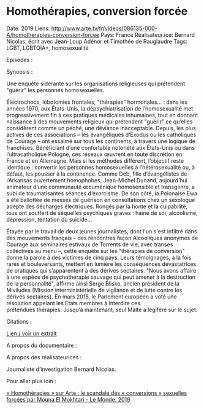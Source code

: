 # Homothérapies, conversion forcée

Date: 2019
Liens: http://www.arte.tv/fr/videos/086135-000-A/homotherapies-conversion-forcee
Pays: France
Réalisateur.ice: Bernard Nicolas, écrit avec Jean-Loup Adénor et Timothée de Rauglaudre
Tags: LGBT, LGBTQIA+, homosexualité

Episodes : 

Synopsis :

Une enquête sidérante sur les organisations religieuses qui prétendent "guérir" les personnes homosexuelles.

Électrochocs, lobotomies frontales, "thérapies" hormonales… : dans les années 1970, aux États-Unis, la dépsychiatrisation de l’homosexualité met progressivement fin à ces pratiques médicales inhumaines, tout en donnant naissance à des mouvements religieux qui prétendent "guérir" ce qu’elles considèrent comme un péché, une déviance inacceptable. Depuis, les plus actives de ces associations – les évangéliques d’Exodus ou les catholiques de Courage – ont essaimé sur tous les continents, à travers une logique de franchises. Bénéficiant d’une confortable notoriété aux États-Unis ou dans l’ultracatholique Pologne, ces réseaux œuvrent en toute discrétion en France et en Allemagne. Mais si les méthodes diffèrent, l’objectif reste identique : convertir les personnes homosexuelles à l’hétérosexualité ou, à défaut, les pousser à la continence. Comme Deb, fille d’évangélistes de l’Arkansas ouvertement homophobes, Jean-Michel Dunand, aujourd’hui animateur d’une communauté œcuménique homosensible et transgenre, a subi de traumatisantes séances d’exorcisme. De son côté, la Polonaise Ewa a été ballottée de messes de guérison en consultations chez un sexologue adepte des décharges électriques. Rongés par la honte et la culpabilité, tous ont souffert de séquelles psychiques graves : haine de soi, alcoolisme, dépression, tentation du suicide…

Étayée par le travail de deux jeunes journalistes, dont l'un s'est infiltré dans des mouvements français – des rencontres façon Alcooliques anonymes de Courage aux séminaires estivaux de Torrents de vie, avec transes collectives au menu –, cette enquête sur les "thérapies de conversion" donne la parole à des victimes de cinq pays. Leurs témoignages, à la fois rares et bouleversants, mettent en lumière les conséquences dévastatrices de pratiques qui s’apparentent à des dérives sectaires. "Nous avons affaire à une espèce de psychothérapie sauvage qui peut amener à la destruction de la personnalité", affirme ainsi Serge Blisko, ancien président de la Miviludes (Mission interministérielle de vigilance et de lutte contre les dérives sectaires). En mars 2018, le Parlement européen a voté une résolution appelant les États membres à interdire ces prétendues thérapies. Jusqu’à maintenant, seul Malte a légiféré sur le sujet.

Citations : 

[Lien / voir un extrait](http://www.arte.tv/fr/videos/086135-000-A/homotherapies-conversion-forcee) 

A propos du documentaire : 

A propos des réalisateurices : 

Journaliste d’investigation Bernard Nicolas. 

Pour aller plus loin :

[« Homothérapies » sur Arte : le scandale des « conversions » sexuelles forcées par Mouna El Mokhtari - Le Monde, 2019](https://www.lemonde.fr/culture/article/2019/11/26/homotherapies-sur-arte-le-scandale-des-conversions-sexuelles-forcees_6020634_3246.html)